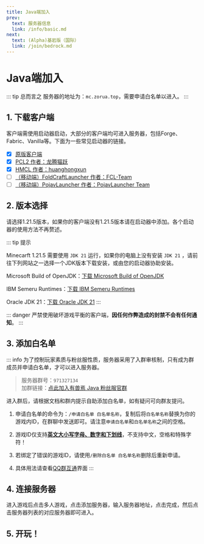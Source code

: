 ```yaml
---
title: Java端加入
prev: 
  text: 服务器信息
  link: /info/basic.md
next:
  text: (Alpha)基岩版（国际）
  link: /join/bedrock.md
---
```

# Java端加入
::: tip 总而言之
服务器的地址为：`mc.zorua.top`，需要申请白名单以进入。
:::
## 1. 下载客户端
客户端需使用启动器启动，大部分的客户端均可进入服务器，包括Forge、Fabric、Vanilla等。下面为一些常见启动器的链接。

- [x] [原版客户端](https://www.minecraft.net/zh-hans/download/alternative)
- [x] [PCL2 作者：龙腾猫跃](https://afdian.com/p/0164034c016c11ebafcb52540025c377)
- [x] [HMCL 作者：huanghongxun](https://github.com/HMCL-dev/HMCL/releases)
- [ ] [（移动端）FoldCraftLauncher 作者：FCL-Team](https://github.com/FCL-Team/FoldCraftLauncher)
- [ ] [（移动端）PojavLauncher 作者：PojavLauncher Team](https://github.com/PojavLauncherTeam/PojavLauncher/releases)

## 2. 版本选择
请选择1.21.5版本，如果你的客户端没有1.21.5版本请在启动器中添加。各个启动器的使用方法不再赘述。

::: tip 提示

Minecarft 1.21.5 需要使用 ``JDK 21`` 运行，如果你的电脑上没有安装 ``JDK 21`` ，请前往下列网站之一选择一个JDK版本下载安装，或由您的启动器协助安装。

Microsoft Build of OpenJDK：[下载 Microsoft Build of OpenJDK](https://learn.microsoft.com/zh-cn/java/openjdk/download#openjdk-21)

IBM Semeru Runtimes：[下载 IBM Semeru Runtimes](https://developer.ibm.com/languages/java/semeru-runtimes/downloads/)

Oracle JDK 21：[下载 Oracle JDK 21](https://www.oracle.com/cn/java/technologies/downloads/#java21)
:::

::: danger
严禁使用破坏游戏平衡的客户端，**因任何作弊造成的封禁不会有任何通知**。
:::

## 3. 添加白名单
::: info
为了控制玩家素质与粉丝服性质，服务器采用了入群审核制，只有成为群成员并申请白名单，才可以进入服务器。

> 服务器群号：`971327134`<br>
加群链接：[点此加入有兽焉 Java 粉丝服官群](https://jq.qq.com/?_wv=1027&k=EcPiJtYh)

进入群后，请根据文档和群内提示自助添加白名单，如有疑问可向群友提问。

1. 申请白名单的命令为：`/申请白名单 白名单名称`，复制后将`白名单名称`替换为你的游戏内ID，在群聊中发送即可。请注意`申请白名单`和`白名单名称`之间的空格。
   
2. 游戏ID仅支持<u>**英文大小写字母、数字和下划线**</u>，不支持中文，空格和特殊字符！
   
3. 若绑定了错误的游戏ID，请使用`/删除白名单 白名单名称`删除后重新申请。
   
4. 具体用法请查看[QQ群互通](/feature/qq.md)界面
:::

## 4. 连接服务器
进入游戏后点击多人游戏，点击添加服务器，输入服务器地址，点击完成，然后点击服务器列表的对应服务器即可进入。

## 5. 开玩！

